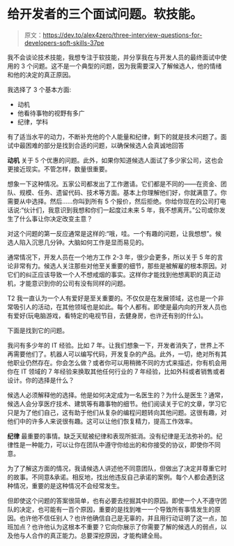 # 给开发者的三个面试问题。软技能。

> 原文：<https://dev.to/alex4zero/three-interview-questions-for-developers-soft-skills-37pe>

我不会谈论技术技能，我想专注于软技能，并分享我在与开发人员的最终面试中使用的 3 个问题。这不是一个典型的问题，因为我需要深入了解候选人，他的情绪和他的决定的真正原因。

我选择了 3 个基本方面:

*   动机
*   他看待事物的视野有多广
*   纪律，学科

有了适当水平的动力，不断补充他的个人能量和纪律，剩下的就是技术问题了。面试中最困难的部分是找到合适的问题，以确保候选人会真诚地回答

**动机**
关于 5 个优惠的问题。此外，如果你知道候选人面试了多少家公司，这也会更接近现实。不管怎样，数量很重要。

想象一下这种情况。五家公司都发出了工作邀请。它们都是不同的——在资金、团队、规模、任务、遗留代码、技术等方面。基本上你理解他们好，你就满意了。你需要从中选择。然后……你叫到所有 5 个报价，然后拒绝。你给你现在的公司打电话说:“伙计们，我意识到我想和你们一起度过未来 5 年，我不想离开。”公司或你发生了什么事让你决定改变主意？

对这个问题的第一反应通常是这样的:“哦，哇。一个有趣的问题，让我想想”。候选人陷入沉思几分钟。大脑如何工作是显而易见的。

通常情况下，开发人员在一个地方工作 2-3 年，很少会更多，所以关于 5 年的言论非常有力。候选人关注那些对他至关重要的细节，那些是被解雇的根本原因。对它们的纠正应该导致一个人不想戒烟的事实。这样你才能找到他想离职的真正动机，才能意识到你的公司有没有同样的问题。

T2 我一直认为一个人有爱好是至关重要的。不仅仅是在发展领域，这也是一个非常吸引人的活动，在其他领域也是如此。每个人都有。即使是最内向的开发人员也有爱好(玩电脑游戏，看特定的电视节目，去健身房，也许还有别的什么)。

下面是找到它的问题。

我问有多少年的 IT 经验。比如 7 年。让我们想象一下，开发者消失了，世界上不再需要他们了。机器人可以编写代码，开发复杂的产品。此外，一切，绝对所有其他职业仍然存在。你会怎么做？或者你可以用稍微不同的方式来描述，你有机会用你在 IT 领域的 7 年经验来换取其他任何行业的 7 年经验，比如外科或者销售或者设计。你的选择是什么？

候选人必须解释他的选择。他是如何决定成为一名医生的？为什么是医生？通常，候选人会分享医疗技术、建筑等有趣事物的细节。他们阅读关于它的文章，学习它只是为了他们自己，这有助于他们从复杂的编程问题转向其他问题。这很有趣，对他们中的许多人来说很有趣。这可以让他们恢复精力，提高工作效率。

**纪律**
最重要的事情。缺乏天赋被纪律和表现所抵消。没有纪律是无法弥补的。纪律性是一种能力，可以让你在团队中遵守你给出的和你接受的协议，即使你不同意。

为了了解这方面的情况，我请候选人讲述他不同意团队，但做出了决定并尊重它时的故事。不同意&承诺。相反地，找出他违反自己承诺的案例。每个人都会遇到这种情况，重要的是这种情况不会经常发生。

但即使这个问题的答案很简单，也有必要去挖掘其中的原因。即使一个人不遵守团队的决定，也可能有一百个原因，重要的是找到唯一一个导致所有事情发生的原因。也许他不信任别人？也许他确信自己是无辜的，并且用行动证明了这一点，加班加点？也许他认为这根本不重要？它向你展示了你需要了解的候选人的弱点，以及他与人合作的真正能力。总要深挖原因，才能构建全局。